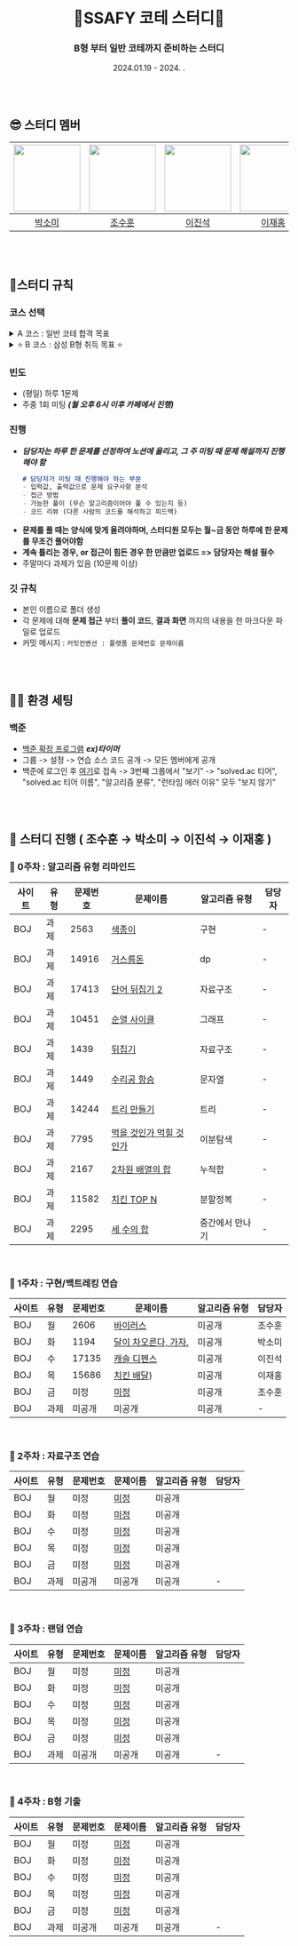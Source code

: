 
# <div align="center"> 👻SSAFY 코테 스터디👻 </div>
### <div align="center">B형 부터 일반 코테까지 준비하는 스터디</div>  
<div align="center">2024.01.19 - 2024. . </div> 

</br></br>

## 😎 스터디 멤버
|<img src="https://avatars.githubusercontent.com/u/74345771?v=4" width=120 height=120>|<img src="https://avatars.githubusercontent.com/u/82464990?v=4" width=120 height=120>|<img src="https://avatars.githubusercontent.com/u/29710431?v=4" width=120 height=120>|<img src="https://avatars.githubusercontent.com/u/55419868?v=4" width=120 height=120>|
|-------|--------|--------|-------|
|<div align="center">[박소미](https://github.com/fsm12)</div>|<div align="center">[조수훈](https://github.com/s2hoon)</div>|<div align="center">[이진석](https://github.com/jinseok-kr)</div>|<div align="center">[이재홍](https://github.com/compasstar)</div>|

</br></br>

## 📌스터디 규칙

### 코스 선택
<details>
<summary>A 코스 : 일반 코테 합격 목표</summary>
<div markdown="1">

- 30분 내외에 문제풀이 목표; ***빠른시간 내에 구현 및 정확도를 요구***

- 코테에 나오는 유형 위주 빠르게 1회독하며 해당 유형의 문제 풀기

- 이후 [카카오 코테 위주](https://school.programmers.co.kr/learn/challenges?order=acceptance_desc&page=1&languages=java&partIds=58464,37527,31236,25448,20069,17214,12286,9317,22586,18498,17931,300,301&levels=2,3,4,5) 진행 예정

</div>
</details>

<details>
<summary>⭐ B 코스 : 삼성 B형 취득 목표 ⭐</summary>
<div markdown="1">

- 4시간 안에 문제풀이 목표; ***시간이 걸리더라도 구현 및 최적화가 가능하도록***

- 삼성SW에 나오는 유형 위주 빠르게 1회독하며 해당 유형의 문제 풀기

- 이후 [삼성 기출 위주](https://swexpertacademy.com/main/help/notice/noticeBoardView.do?commuId=AV5U0sqaAU0DFAWG) 진행 예정

</div>
</details>
    

### 빈도
- (평일) 하루 1문제
- 주중 1회 미팅  ***(월 오후 6시 이후 카페에서 진행)***

### 진행
- ***담당자는 하루 한 문제를 선정하여 노션에 올리고, 그 주 미팅 때 문제 해설까지 진행해야 함***
    ```markdown
    # 담당자가 미팅 때 진행해야 하는 부분
    - 입력값, 출력값으로 문제 요구사항 분석
    - 접근 방법
    - 가능한 풀이 (무슨 알고리즘이어야 풀 수 있는지 등)
    - 코드 리뷰 (다른 사람의 코드를 해석하고 피드백)
    ```
- **문제를 풀 때는 양식에 맞게 올려야하며, 스터디원 모두는 월~금 동안 하루에 한 문제를 무조건 풀어야함**
- **계속 틀리는 경우, or 접근이 힘든 경우 한 만큼만 업로드 => 담당자는 해설 필수**
- 주말마다 과제가 있음 (10문제 이상)

### 깃 규칙
- 본인 이름으로 폴더 생성
- 각 문제에 대해 **문제 접근** 부터 **풀이 코드**, **결과 화면** 까지의 내용을 한 마크다운 파일로 업로드
- 커밋 메시지 : `커밋컨벤션 : 플랫폼 문제번호 문제이름`

</br></br>

## 🤟🏼 환경 세팅
### 백준
- [백준 확장 프로그램](https://chromewebstore.google.com/detail/boj-extended/mfcaadoifdifdnigjmfbekjbhehibfel?hl=ko)    ***ex)타이머***
- 그룹 -> 설정 -> 연습 소스 코드 공개 -> 모든 멤버에게 공개
- 백준에 로그인 후 [여기](https://www.acmicpc.net/modify)로 접속 -> 3번째 그룹에서 "보기" -> "solved.ac 티어", "solved.ac 티어 이름", "알고리즘 분류", "런타임 에러 이유" 모두 "보지 않기"

</br></br>

## 🚩 스터디 진행 ( 조수훈 → 박소미 → 이진석 → 이재홍 )
### 🐌 0주차 : 알고리즘 유형 리마인드
|사이트|유형|문제번호|문제이름|알고리즘 유형|담당자|
|------|----|--------|--------|------------|------|
|BOJ|과제|2563|[색종이](https://www.acmicpc.net/problem/2563)|구현|-|
|BOJ|과제|14916|[거스름돈](https://www.acmicpc.net/problem/14916)|dp|-|
|BOJ|과제|17413|[단어 뒤집기 2](https://www.acmicpc.net/problem/17413)|자료구조|-|
|BOJ|과제|10451|[순열 사이클](https://www.acmicpc.net/problem/10451)|그래프|-|
|BOJ|과제|1439|[뒤집기](https://www.acmicpc.net/problem/1439)|자료구조|-|
|BOJ|과제|1449|[수리공 항승](https://www.acmicpc.net/problem/1449)|문자열|-|
|BOJ|과제|14244|[트리 만들기](https://www.acmicpc.net/problem/14244)|트리|-|
|BOJ|과제|7795|[먹을 것인가 먹힐 것인가](https://www.acmicpc.net/problem/7795)|이분탐색|-|
|BOJ|과제|2167|[2차원 배열의 합](https://www.acmicpc.net/problem/2167)|누적합|-|
|BOJ|과제|11582|[치킨 TOP N](https://www.acmicpc.net/problem/11582)|분할정복|-|
|BOJ|과제|2295|[세 수의 합](https://www.acmicpc.net/problem/2295)|중간에서 만나기|-|

</br>

### 🐌 1주차 : 구현/백트레킹 연습
|사이트|유형|문제번호|문제이름|알고리즘 유형|담당자|
|------|----|--------|--------|------------|------|
|BOJ|월|2606|[바이러스](https://www.acmicpc.net/problem/2606)|미공개|조수훈|
|BOJ|화|1194|[달이 차오른다, 가자.](https://www.acmicpc.net/problem/1194)|미공개|박소미|
|BOJ|수|17135|[캐슬 디펜스](https://www.acmicpc.net/problem/17135)|미공개|이진석|
|BOJ|목|15686|[치킨 배달](https://www.acmicpc.net/problem/15686))|미공개|이재홍|
|BOJ|금|미정|[미정](https://www.acmicpc.net/problem)|미공개|조수훈|
|BOJ|과제|미공개|미공개|미공개|-|

</br>

### 🐌 2주차 : 자료구조 연습
|사이트|유형|문제번호|문제이름|알고리즘 유형|담당자|
|------|----|--------|--------|------------|------|
|BOJ|월|미정|[미정](https://www.acmicpc.net/problem)|미공개||
|BOJ|화|미정|[미정](https://www.acmicpc.net/problem)|미공개||
|BOJ|수|미정|[미정](https://www.acmicpc.net/problem)|미공개||
|BOJ|목|미정|[미정](https://www.acmicpc.net/problem)|미공개||
|BOJ|금|미정|[미정](https://www.acmicpc.net/problem)|미공개||
|BOJ|과제|미공개|미공개|미공개|-|

</br>

### 🐌 3주차 : 랜덤 연습
|사이트|유형|문제번호|문제이름|알고리즘 유형|담당자|
|------|----|--------|--------|------------|------|
|BOJ|월|미정|[미정](https://www.acmicpc.net/problem)|미공개||
|BOJ|화|미정|[미정](https://www.acmicpc.net/problem)|미공개||
|BOJ|수|미정|[미정](https://www.acmicpc.net/problem)|미공개||
|BOJ|목|미정|[미정](https://www.acmicpc.net/problem)|미공개||
|BOJ|금|미정|[미정](https://www.acmicpc.net/problem)|미공개||
|BOJ|과제|미공개|미공개|미공개|-|

</br>

### 🐌 4주차 : B형 기출
|사이트|유형|문제번호|문제이름|알고리즘 유형|담당자|
|------|----|--------|--------|------------|------|
|BOJ|월|미정|[미정](https://www.acmicpc.net/problem)|미공개||
|BOJ|화|미정|[미정](https://www.acmicpc.net/problem)|미공개||
|BOJ|수|미정|[미정](https://www.acmicpc.net/problem)|미공개||
|BOJ|목|미정|[미정](https://www.acmicpc.net/problem)|미공개||
|BOJ|금|미정|[미정](https://www.acmicpc.net/problem)|미공개||
|BOJ|과제|미공개|미공개|미공개|-|

</br>
